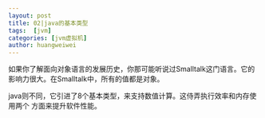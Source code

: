```yaml
---
layout: post
title: 02|java的基本类型
tags:  [jvm]
categories: [jvm虚拟机]
author: huangweiwei
---
```


如果你了解面向对象语言的发展历史，你那可能听说过Smalltalk这门语言。它的
影响力很大。在Smalltalk中，所有的值都是对象。  

java则不同，它引进了8个基本类型，来支持数值计算。这侍弄执行效率和内存使用两个
方面来提升软件性能。